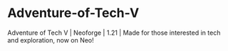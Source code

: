 # Adventure-of-Tech-V
Adventure of Tech V | Neoforge | 1.21 | Made for those interested in tech and exploration, now on Neo!
